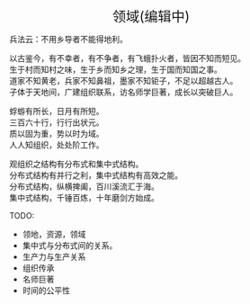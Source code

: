 <center><font size=5>领域(编辑中)</font></center>

兵法云：不用乡导者不能得地利。<br/>

以古鉴今，有不幸者，有不争者，有飞蛾扑火者，皆因不知而短见。<br/>
生于村而知村之味，生于乡而知乡之理，生于国而知国之事。<br/>
道家不知黄老，兵家不知鼻祖，墨家不知钜子，不足以超越古人。<br/>
子体于天地间，广建组织联系，访名师学巨著，成长以突破巨人。<br/>

蜉蝣有所长，日月有所短。<br/>
三百六十行，行行出状元。<br/>
质以固为重，势以时为域。<br/>
人人知组织，处处阶工作。<br/>

观组织之结构有分布式和集中式结构。<br/>
分布式结构有并行之利，集中式结构有高效之能。<br/>
分布式结构，纵横捭阖，百川溪流汇于海。<br/>
集中式结构，千锤百炼，十年磨剑方始成。<br/>


TODO: 
* 领地，资源，领域
* 集中式与分布式间的关系。
* 生产力与生产关系
* 组织传承
* 名师巨著
* 时间的公平性

